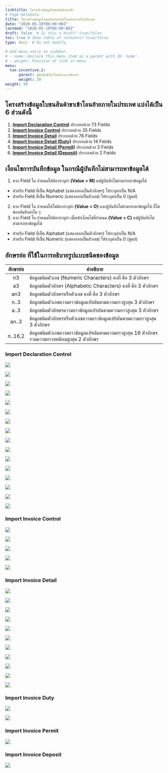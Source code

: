 ```yaml
---
linktitle: โครงสร้างข้อมูลใบขนสินค้าขาเข้า
# Page metadata.
title: โครงสร้างข้อมูลใบขนสินค้าขาเข้าโอนย้ายภายในประเทศ 
date: "2020-05-19T00:00:00Z"
lastmod: "2020-05-19T00:00:00Z"
draft: false  # Is this a draft? true/false
toc: true # Show table of contents? true/false
type: docs  # Do not modify.

# Add menu entry to sidebar.
# - name: Declare this menu item as a parent with ID `name`.
# - weight: Position of link in menu.
menu:
  tax-incentive.2:
      parent: คู่มือสิทธิประโยชน์ทางภาษีอากร  
      weight: 30
weight: 30
---
```



## โครงสร้างข้อมูลใบขนสินค้าขาเข้าโอนย้ายภายในประเทศ แบ่งได้เป็น 6 ส่วนดังนี้

1. [**Import Declaration Control**](#import-declaration-control)	ประกอบด้วย	73 Fields
2. [**Import Invoice Control**](#import-invoice-control)	ประกอบด้วย	35 Fields
3. [**Import Invoice Detail**](#import-invoice-detail)	ประกอบด้วย	76 Fields
4. [**Import Invoice Detail (Duty)**](#import-invoice-duty)	ประกอบด้วย	14 Fields
5. [**Import Invoice Detail (Permit)**](#import-invoice-permit)	ประกอบด้วย	 3 Fields
6. [**Import Invoice Detail (Deposit)**](#import-invoice-deposit)	ประกอบด้วย	 2 Fields

## เงื่อนไขการบันทึกข้อมูล ในกรณีผู้บันทึกไม่สามารถหาข้อมูลได้

1. หาก Field ใด กำหนดให้ต้องระบุค่า **(Value = M)** แต่ผู้บันทึกไม่สามารถหาข้อมูลได้
- สำหรับ Field ที่เป็น Alphabet (แสดงออกเป็นตัวอักษร) ให้ระบุค่าเป็น N/A 
- สำหรับ Field ที่เป็น Numeric (แสดงออกเป็นตัวเลข) ให้ระบุค่าเป็น 0 (ศูนย์)
2. หาก Field ใด กำหนดให้ไม่ต้องระบุค่า **(Value = O)** และผู้บันทึกไม่สามารถหาข้อมูลได้ ก็ไม่ต้องบันทึกค่าใด ๆ 
3. หาก Field ใด กำหนดให้ต้องระบุค่า เมื่อเข้าเงื่อนไขที่กำหนด **(Value = C)** แต่ผู้บันทึกไม่สามารถหาข้อมูลได้
- สำหรับ Field ที่เป็น Alphabet (แสดงออกเป็นตัวอักษร) ให้ระบุค่าเป็น N/A 
-  สำหรับ Field ที่เป็น Numeric (แสดงออกเป็นตัวเลข) ให้ระบุค่าเป็น 0 (ศูนย์)
	
## อักษรย่อ ที่ใช้ในการอธิบายรูปแบบชนิดของข้อมูล

|  อักษรย่อ   |	คำอธิบาย  |
|:------------:|----------------------------|
|n3 |ข้อมูลชนิดตัวเลข (Numeric Characters) คงที่ คือ 3 ตัวอักษร|
|a3  |	ข้อมูลชนิดตัวอักษร (Alphabetic Characters) คงที่ คือ 3 ตัวอักษร|
|an3  |	ข้อมูลชนิดตัวอักษรหรือตัวเลข คงที่ คือ 3 ตัวอักษร|
|n..3|	ข้อมูลชนิดตัวเลขความยาวข้อมูลแปรผันตามความยาวสูงสุด 3 ตัวอักษร|
|a..3|	ข้อมูลชนิดตัวอักษรความยาวข้อมูลแปรผันตามความยาวสูงสุด 3 ตัวอักษร|
|an..3  |	ข้อมูลชนิดตัวอักษรหรือตัวเลขความยาวข้อมูลแปรผันตามความยาวสูงสุด 3 ตัวอักษร|
|n..16,2|ข้อมูลชนิดตัวเลขความยาวข้อมูลแปรผันตามความยาวสูงสุด 16 ตัวอักษรรวมความยาวทศนิยมสูงสุด 2 ตัวอักษร|




### Import Declaration Control

![](https://github.com/ecs-support/knowledge-center/raw/master/img/e-tax-incentive/e-tax-incentivejpg_Page35.jpg)

![](https://github.com/ecs-support/knowledge-center/raw/master/img/e-tax-incentive/e-tax-incentivejpg_Page36.jpg)

![](https://github.com/ecs-support/knowledge-center/raw/master/img/e-tax-incentive/e-tax-incentivejpg_Page37.jpg)

![](https://github.com/ecs-support/knowledge-center/raw/master/img/e-tax-incentive/e-tax-incentivejpg_Page38.jpg)

![](https://github.com/ecs-support/knowledge-center/raw/master/img/e-tax-incentive/e-tax-incentivejpg_Page39.jpg)

![](https://github.com/ecs-support/knowledge-center/raw/master/img/e-tax-incentive/e-tax-incentivejpg_Page40.jpg)

![](https://github.com/ecs-support/knowledge-center/raw/master/img/e-tax-incentive/e-tax-incentivejpg_Page41.jpg)

![](https://github.com/ecs-support/knowledge-center/raw/master/img/e-tax-incentive/e-tax-incentivejpg_Page42.jpg)

![](https://github.com/ecs-support/knowledge-center/raw/master/img/e-tax-incentive/e-tax-incentivejpg_Page43.jpg)

![](https://github.com/ecs-support/knowledge-center/raw/master/img/e-tax-incentive/e-tax-incentivejpg_Page44.jpg)

![](https://github.com/ecs-support/knowledge-center/raw/master/img/e-tax-incentive/e-tax-incentivejpg_Page45.jpg)

![](https://github.com/ecs-support/knowledge-center/raw/master/img/e-tax-incentive/e-tax-incentivejpg_Page46.jpg)

![](https://github.com/ecs-support/knowledge-center/raw/master/img/e-tax-incentive/e-tax-incentivejpg_Page47.jpg)

![](https://github.com/ecs-support/knowledge-center/raw/master/img/e-tax-incentive/e-tax-incentivejpg_Page48.jpg)

![](https://github.com/ecs-support/knowledge-center/raw/master/img/e-tax-incentive/e-tax-incentivejpg_Page49.jpg)

![](https://github.com/ecs-support/knowledge-center/raw/master/img/e-tax-incentive/e-tax-incentivejpg_Page50.jpg)



### Import Invoice Control

![](https://github.com/ecs-support/knowledge-center/raw/master/img/e-tax-incentive/e-tax-incentivejpg_Page51.jpg)

![](https://github.com/ecs-support/knowledge-center/raw/master/img/e-tax-incentive/e-tax-incentivejpg_Page52.jpg)

![](https://github.com/ecs-support/knowledge-center/raw/master/img/e-tax-incentive/e-tax-incentivejpg_Page53.jpg)

![](https://github.com/ecs-support/knowledge-center/raw/master/img/e-tax-incentive/e-tax-incentivejpg_Page54.jpg)

![](https://github.com/ecs-support/knowledge-center/raw/master/img/e-tax-incentive/e-tax-incentivejpg_Page55.jpg)


### Import Invoice Detail

![](https://github.com/ecs-support/knowledge-center/raw/master/img/e-tax-incentive/e-tax-incentivejpg_Page56.jpg)

![](https://github.com/ecs-support/knowledge-center/raw/master/img/e-tax-incentive/e-tax-incentivejpg_Page57.jpg)

![](https://github.com/ecs-support/knowledge-center/raw/master/img/e-tax-incentive/e-tax-incentivejpg_Page58.jpg)

![](https://github.com/ecs-support/knowledge-center/raw/master/img/e-tax-incentive/e-tax-incentivejpg_Page59.jpg)

![](https://github.com/ecs-support/knowledge-center/raw/master/img/e-tax-incentive/e-tax-incentivejpg_Page60.jpg)

![](https://github.com/ecs-support/knowledge-center/raw/master/img/e-tax-incentive/e-tax-incentivejpg_Page61.jpg)

![](https://github.com/ecs-support/knowledge-center/raw/master/img/e-tax-incentive/e-tax-incentivejpg_Page62.jpg)

![](https://github.com/ecs-support/knowledge-center/raw/master/img/e-tax-incentive/e-tax-incentivejpg_Page63.jpg)

![](https://github.com/ecs-support/knowledge-center/raw/master/img/e-tax-incentive/e-tax-incentivejpg_Page64.jpg)

![](https://github.com/ecs-support/knowledge-center/raw/master/img/e-tax-incentive/e-tax-incentivejpg_Page65.jpg)

![](https://github.com/ecs-support/knowledge-center/raw/master/img/e-tax-incentive/e-tax-incentivejpg_Page66.jpg)

### Import Invoice Duty

![](https://github.com/ecs-support/knowledge-center/raw/master/img/e-tax-incentive/e-tax-incentivejpg_Page67.jpg)

![](https://github.com/ecs-support/knowledge-center/raw/master/img/e-tax-incentive/e-tax-incentivejpg_Page68.jpg)

### Import Invoice Permit

![](https://github.com/ecs-support/knowledge-center/raw/master/img/e-tax-incentive/e-tax-incentivejpg_Page69.jpg)


### Import Invoice Deposit

![](https://github.com/ecs-support/knowledge-center/raw/master/img/e-tax-incentive/e-tax-incentivejpg_Page70.jpg)